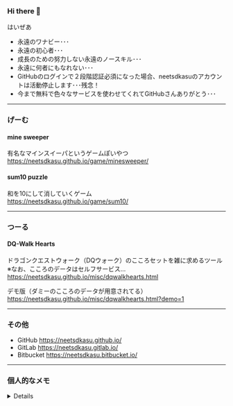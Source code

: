 ### Hi there 👋
はいぜあ  

 - 永遠のワナビー･･･  
 - 永遠の初心者･･･  
 - 成長のための努力しない永遠のノースキル･･･  
 - 永遠に何者にもなれない･･･  
 - GitHubのログインで２段階認証必須になった場合、neetsdkasuのアカウントは活動停止します･･･残念！  
 - 今まで無料で色々なサービスを使わせてくれてGitHubさんありがとう･･･


-------------------------------
### げーむ

#### mine sweeper
有名なマインスイーパというゲームぽいやつ  
https://neetsdkasu.github.io/game/minesweeper/  


#### sum10 puzzle
和を10にして消していくゲーム  
https://neetsdkasu.github.io/game/sum10/  


-------------------------------
### つーる

#### DQ-Walk Hearts
ドラゴンクエストウォーク（DQウォーク）のこころセットを雑に求めるツール  
※なお、こころのデータはセルフサービス…  
https://neetsdkasu.github.io/misc/dqwalkhearts.html  

デモ版（ダミーのこころのデータが用意されてる）  
https://neetsdkasu.github.io/misc/dqwalkhearts.html?demo=1  


-------------------------------
### その他

 - GitHub https://neetsdkasu.github.io/
 - GitLab https://neetsdkasu.gitlab.io/
 - Bitbucket https://neetsdkasu.bitbucket.io/


-------------------------------
### 個人的なメモ

<details>

###### 明治維新でスーツとかの西洋文化を標準正装とするなら暦も西暦を標準にしろよクソ  

| 和暦           | 西暦                                               |
|:---------------|:---------------------------------------------------|
| 明治元年9月8日 | 1886年10月23日･･･ （暦が揃ってないタイミング…!?） |
| 明治45年       | 1912年7月30日まで？                                |
| 大正元年       | 1912年7月30日から？                                |
| 大正2年        | 1913年                                             |
| 大正14年       | 1925年                                             |
| 大正15年       | 1926年12月25日まで                                 |
| 昭和元年       | 1926年12月26日から                                 |
| 昭和2年        | 1927年                                             |
| 昭和63年       | 1988年                                             |
| 昭和64年       | 1989年1月7日まで                                   |
| 平成元年       | 1989年1月8日から                                   |
| 平成2年        | 1990年                                             |
| 平成30年       | 2018年                                             |
| 平成31年       | 2019年4月30日まで                                  |
| 令和元年       | 2019年5月1日から                                   |
| 令和2年        | 2020年                                             |


###### 細かい学歴記述要求する履歴書クソ文化消えてくれ…専門職での専門課程修了示す以外での学歴欄を法で禁止しろよクソ

| 事柄         | 和暦        | 西暦      |
|:-------------|:------------|:----------|
| 小学校卒業   | 平成8年3月  | 1996年3月 |
| 中学校卒業   | 平成11年3月 | 1999年3月 |
| 高等学校入学 | 平成11年4月 | 1999年4月 |
| 高等学校卒業 | 平成14年3月 | 2002年3月 |
| 大学入学     | 平成15年4月 | 2003年4月 |
| 大学卒業     | 平成20年3月 | 2008年3月 |

テキトーにググると、『一般的には小学校卒業から書きます』『一般的には中学校卒業から書きます』『一般的には高校入学から書きます』、一般？クソ


###### ページの特定テキスト部分にジャンプさせるURL記述？

```
URL末尾に #:~:text=ほげほげ と付ける
例
https://neetsdkasu.github.io/links.html#:~:text=gist

```



###### goフォーマッタをサブディレクトリ（？）のほうまで適用するやり方


```bash
go fmt ./...
```


###### IPアドレスやホスト名を調べるコマンド（？）

```
dig -x IPアドレス
nslookup IPアドレス
whois IPアドレス
whois ホスト名
```


###### ダウンロードしたファイルのSHAのハッシュ確認方法（？）


```
SHA256ならsha256sum
SHA512ならsha512sum

ハッシュとファイル名だけが分かってるとき
echo ハッシュ ファイル名 | sha256sum -c -

ハッシュとファイル名が並ぶファイルがあるとき(例えばchecksum.txtというファイルなら)
sha256sum -c checksum.txt

```


###### ダウンロードしたファイルのGPG（署名？）とかいうやつの検証方法（？）


```
まず署名した人（？）の情報を登録しとく
ファイルで提供されているなら(ファイル名がfoobar-key.gpg.ascii.txtとするなら)
gpg --import foobar-key.gpg.ascii.txt

署名した人（？）の情報がファイルでなくキーサーバー（？）とかいうとこから取得する必要あるなら
gpg --keyserver キーサーバー名 --recv-key 署名の人のID（ハッシュ？）ぽいやつ

検証用のファイル（拡張子がsigとかascとかある？）を使って検証するらしい
（ダウンロードしたファイルがfoobar.txtで検証用ファイルがfoobar.txt.sigで提供されてるとすると）
gpg --verify foobar.txt.sig

```


###### Androidアプリ作る


```
開発に使ってる実機環境
id: Android-15
Platform: Android 4.0.3
API Level: 15

ターゲット一覧を眺める（ここからターゲットを選ぶ、まぁ現在はAndroid-15だが）
android list targets

ターゲットに対する新規プロジェクト
android create project --target <target-id> --name MyFirstApp \
--path <path-to-workspace>/MyFirstApp --activity MainActivity \
--package com.example.myfirstapp

デバッグビルド
ant debug

デバッグビルドのアプリを実機へ新規インストール（ant用ビルドスクリプトに登録されてるコマンドでも出来た木がする、おそらくant debug install 
adb install bin\MyFirstApp-debug.apk

デバッグビルドのアプリを実機へ再インストール（ant用ビルドスクリプトに登録されてるコマンドでも出来た木がする）
adb install -r bin\MyFirstApp-debug.apk

実機からアンインストール（ant用ビルドスクリプトに登録されてるコマンドでも出来た木がする）
adb uninstall com.example.myfirstapp

開発作業をやめるときにバックグラウンドで稼動してる実機と通信するデバッグサーバーを停止（antやadbでコマンド実行すると起動するぽい？）
adb kill-server

android-sdk-windows\tools\ant\build.xml にあるコマンドぽいもの(targetタグの一部)
ant helpを実行でこれらの説明が並ぶぽい

ant clean
ant release
ant test
ant lint
ant debug install
ant release install
ant installd
ant installr
ant uninstall
ant help

細かい設定に困ったらIDPWMemoICSを見る

android create projectしたあとに最初に ant debug で空ビルドしてから ant lint をやっておく(lintはビルド時に生成されるデータがないと動かない)
この際に出るエラーはIDPWMemoICSの設定ファイル等を参考にする
たいていの場合、
AndroidManifest.xmlの
  manifestタグ下に
    <uses-sdk android:minSdkVersion="15" android:targetSdkVersion="15" />
    を書いておく
  applicationタグの属性に
    android:allowBackup="false"
    を追加しとく
local.propaertiesの
　　sdk.dirの値のパスのコロン(:)の文字をエスケープ文字(\)でエスケープする
ant.propertiesに
  java.compilerargs=-Xlint -Xlint:-options
  の行を書き込む
lint.xmlを作成して
  <?xml version="1.0" encoding="UTF-8"?>
　　<lint>
      <issue id="IconMissingDensityFolder" severity="ignore" />
      <issue id="GoogleAppIndexingWarning" severity="ignore" />
      <issue id="OldTargetApi" severity="ignore" />
  </lint>
  を書いておく

USBデバッグは
adb logcat -d > logfile.txt
とコマンドやって、リダイレクトでファイルに書き込んでから眺める
adb logcat だけだとリアルタイムでログが流れるが、辛い
自分のアプリだけの眺めるなら、Log.d("MyApp", "hoge") とかしてるなら
adb logcat -d ActivityManager:I MyApp:D *:S
リアルタイムなら
adb logcat ActivityManager:I MyApp:D *:S
とコマンド打てばOK（ :D はデバッグレベルのログ表示、　:S は一切見えなくする ）
*:Sとすることでログに出てくる関心のない他のアプリのログを見えなくできる･･･

ヘルプ
android --help
adb help
adb logcat --help
ant -help   これはant自身のヘルプ
```

</details>

